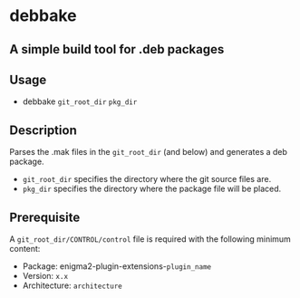 # debbake
## A simple build tool for .deb packages

## Usage 
- debbake `git_root_dir` `pkg_dir`

## Description 
Parses the .mak files in the `git_root_dir` (and below) and generates a deb package.
- `git_root_dir` specifies the directory where the git source files are.
- `pkg_dir` specifies the directory where the package file will be placed.

## Prerequisite
A `git_root_dir/CONTROL/control` file is required with the following minimum content:
- Package: enigma2-plugin-extensions-`plugin_name`
- Version: `x.x`
- Architecture: `architecture`
